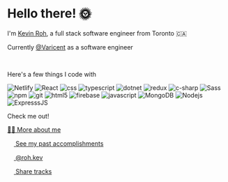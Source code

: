 # Hello there! 🌞

I'm [Kevin Roh](https://kevinroh.ca), a full stack software engineer from Toronto 🇨🇦

Currently [@Varicent](https://www.varicent.com/) as a software engineer

<br/>

Here's a few things I code with
<p>
  <img alt="Netlify" src="https://img.shields.io/badge/-Netlify-31C8C9?style=flat-square&logo=netlify&logoColor=white" />
  <img alt="React" src="https://img.shields.io/badge/-React-45b8d8?style=flat-square&logo=react&logoColor=white" />
  <img alt="css" src="https://img.shields.io/badge/-CSS3-2B97CC?style=flat-square&logo=css3&logoColor=white" />
  <img alt="typescript" src="https://img.shields.io/badge/-TypeScript-3178c6?style=flat-square&logo=typescript&logoColor=white" />
  <img alt="dotnet" src="https://img.shields.io/badge/-.NET-6F14E7?style=flat-square&logo=dotnet&logoColor=white" />
  <img alt="redux" src="https://img.shields.io/badge/-Redux-764ABC?style=flat-square&logo=redux&logoColor=white" />
  <img alt="c-sharp" src="https://img.shields.io/badge/-C%23-a177dc?style=flat-square&logo=c-sharp&logoColor=white" />
  <img alt="Sass" src="https://img.shields.io/badge/-Sass-CC6699?style=flat-square&logo=sass&logoColor=white" />
  <img alt="npm" src="https://img.shields.io/badge/-NPM-CB3837?style=flat-square&logo=npm&logoColor=white" />
  <img alt="git" src="https://img.shields.io/badge/-Git-F05032?style=flat-square&logo=git&logoColor=white" />
  <img alt="html5" src="https://img.shields.io/badge/-HTML5-E34F26?style=flat-square&logo=html5&logoColor=white" />
  <img alt="firebase" src="https://img.shields.io/badge/-Firebase-F7A011?style=flat-square&logo=firebase&logoColor=white" />
  <img alt="javascript" src="https://img.shields.io/badge/-JavaScript-F7DF1F?style=flat-square&logo=javascript&logoColor=white" />
  <img alt="MongoDB" src="https://img.shields.io/badge/-MongoDB-13aa52?style=flat-square&logo=mongodb&logoColor=white" />
  <img alt="Nodejs" src="https://img.shields.io/badge/-NodeJS-43853d?style=flat-square&logo=Node.js&logoColor=white" />
  <img alt="ExpresssJS" src="https://img.shields.io/badge/-ExpressJS-EFEFEF?style=flat-square&logo=express&logoColor=black" />
</p>


Check me out!

<a href="https://kevinroh.ca" target="_blank">👨‍💻 More about me </a>
<br/>

<a href="https://linkedin.com/in/kevinroh" target="_blank"><img src="https://upload.wikimedia.org/wikipedia/commons/c/ca/LinkedIn_logo_initials.png" width="15"/> See my past accomplishments </a>
<br/>

<a href="https://www.instagram.com/roh.kev/" target="_blank"><img src="https://upload.wikimedia.org/wikipedia/commons/thumb/e/e7/Instagram_logo_2016.svg/1024px-Instagram_logo_2016.svg.png" width="15"/> @roh.kev </a>
<br/>

<a href="https://open.spotify.com/user/12147067787?si=8938b10c54b049c9" target="_blank"><img src="https://www.freepnglogos.com/uploads/spotify-logo-png/file-spotify-logo-png-4.png" width="15"/> Share tracks </a>
<br/>
